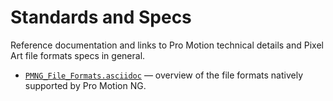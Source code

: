 # Standards and Specs

Reference documentation and links to Pro Motion technical details and Pixel Art file formats specs in general.

- [`PMNG_File_Formats.asciidoc`][PMNG_File_Formats.asciidoc] — overview of the file formats natively supported by Pro Motion NG.


<!-----------------------------------------------------------------------------
                               REFERENCE LINKS                                
------------------------------------------------------------------------------>

[PMNG_File_Formats.asciidoc]: ./PMNG_File_Formats.asciidoc


<!-- EOF -->
